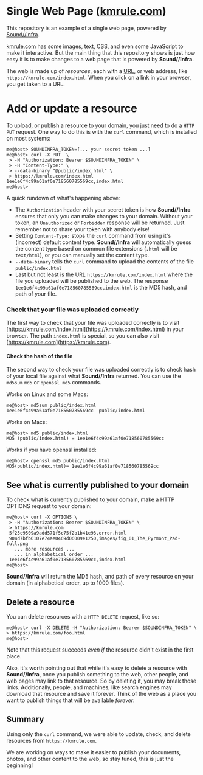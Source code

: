 # Single Web Page ([kmrule.com](https://kmrule.com))
This repository is an example of a single web page, powered by
[Sound//Infra](https://soundinfra.com).

[kmrule.com](https://kmrule.com) has some images, text, CSS, and even some
JavaScript to make it interactive. But the main thing that this repository shows
is just how easy it is to make changes to a web page that is powered by
**Sound//Infra**.

The web is made up of *resources*, each with
a [URL](https://en.wikipedia.org/wiki/URL), or web address,
like `https://kmrule.com/index.html`. When you click on a link in your browser,
you get taken to a URL.

# Add or update a resource
To upload, or publish a resource to your domain, you just need to do a
`HTTP PUT` request. One way to do this is with the `curl` command, which is
installed on most systems:
```
me@host> SOUNDINFRA_TOKEN=[... your secret token ...]
me@host> curl -X PUT  \
 > -H "Authorization: Bearer $SOUNDINFRA_TOKEN" \
 > -H "Content-Type:" \
 > --data-binary "@public/index.html" \
 > https://kmrule.com/index.html
1ee1e6f4c99a61af0e718560785569cc,index.html
me@host>
```
A quick rundown of what's happening above:

* The `Authorization` header with your secret token is how **Sound//Infra**
  ensures that only you can make changes to your domain. Without your token, an
`Unauthorized` or `Forbidden` response
  will be returned. Just remember not to share your token with anybody else!
* Setting `Content-Type:` stops the `curl` command from using it's (incorrect)
  default content type. **Sound//Infra** will automatically guess the content
  type based on common file extensions (`.html` will be `text/html`), or you can
  manually set the content type.
* `--data-binary` tells the `curl` command to upload the contents of the file
  `public/index.html`
* Last but not least is the URL `https://kmrule.com/index.html` where the
  file you uploaded will be published to the web.
The response `1ee1e6f4c99a61af0e718560785569cc,index.html` is the MD5 hash,
and path of your file.

### Check that your file was uploaded correctly
The first way to check that your file was uploaded correctly is to visit
[https://kmrule.com/index.html](https://kmrule.com/index.html) in your browser.
The path `index.html` is special, so you can also visit
[https://kmrule.com](https://kmrule.com).

#### Check the hash of the file
The second way to check your file was uploaded correctly is to check hash of
your local file against what **Sound//Infra** returned. You can use the
`md5sum` `md5` or `openssl md5` commands.

Works on Linux and some Macs:
```
me@host> md5sum public/index.html
1ee1e6f4c99a61af0e718560785569cc  public/index.html
```
Works on Macs:
```
me@host> md5 public/index.html
MD5 (public/index.html) = 1ee1e6f4c99a61af0e718560785569cc
```
Works if you have openssl installed:
```
me@host> openssl md5 public/index.html
MD5(public/index.html)= 1ee1e6f4c99a61af0e718560785569cc
```
## See what is currently published to your domain
To check what is currently published to your domain, make a HTTP OPTIONS
request to your domain:
```
me@host> curl -X OPTIONS \
 > -H "Authorization: Bearer $SOUNDINFRA_TOKEN" \
 > https://kmrule.com
 5f25c9509a9add571f5c75f2b1b41e93,error.html
 904d7bfb6107e74ae0469d06009e1250,images/fig_01_The_Pyrmont_Pad-full.png
   ... more resources ...
   ... in alphabetical order ...
 1ee1e6f4c99a61af0e718560785569cc,index.html
me@host>
```

**Sound//Infra** will return the MD5 hash, and path of every resource on your
domain (in alphabetical order, up to 1000 files).

## Delete a resource
You can delete resources with a `HTTP DELETE` request, like so:
```
me@host> curl -X DELETE -H "Authorization: Bearer $SOUNDINFRA_TOKEN" \
> https://kmrule.com/foo.html
me@host>
```
Note that this request succeeds *even if* the resource didn't exist in the
first place.

Also, it's worth pointing out that while it's easy to delete a resource with
**Sound//Infra**, once you publish something to the web, other people, and web
pages may link to that resource. So by deleting it, you may break those links.
Additionally, people, and machines, like search engines may download that
resource and save it forever. Think of the web as a place you want to publish
things that will be available *forever*.

## Summary
Using only the `curl` command, we were able to update, check, and delete
resources from `https://kmrule.com`.

We are working on ways  to make it easier to publish your documents, photos,
and other content to the web, so stay tuned, this is just the beginning!
